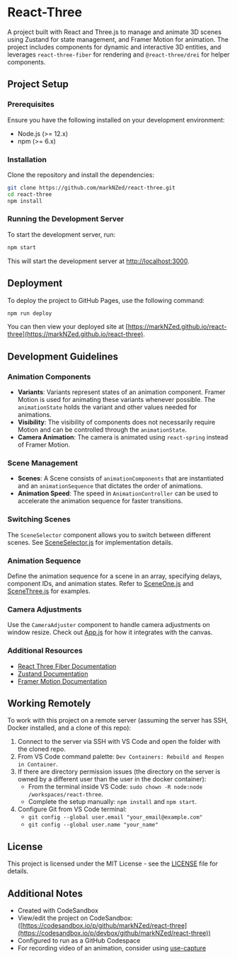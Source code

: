 # React-Three

A project built with React and Three.js to manage and animate 3D scenes using Zustand for state management, and Framer Motion for animation. The project includes components for dynamic and interactive 3D entities, and leverages `react-three-fiber` for rendering and `@react-three/drei` for helper components.

## Project Setup

### Prerequisites

Ensure you have the following installed on your development environment:
- Node.js (>= 12.x)
- npm (>= 6.x)

### Installation

Clone the repository and install the dependencies:

```bash
git clone https://github.com/markNZed/react-three.git
cd react-three
npm install
```

### Running the Development Server

To start the development server, run:

```bash
npm start
```

This will start the development server at [http://localhost:3000](http://localhost:3000).

## Deployment

To deploy the project to GitHub Pages, use the following command:

```bash
npm run deploy
```

You can then view your deployed site at [https://markNZed.github.io/react-three](https://markNZed.github.io/react-three).

## Development Guidelines

### Animation Components

- **Variants**: Variants represent states of an animation component. Framer Motion is used for animating these variants whenever possible. The `animationState` holds the variant and other values needed for animations.
- **Visibility**: The visibility of components does not necessarily require Motion and can be controlled through the `animationState`.
- **Camera Animation**: The camera is animated using `react-spring` instead of Framer Motion.

### Scene Management

- **Scenes**: A Scene consists of `animationComponents` that are instantiated and an `animationSequence` that dictates the order of animations.
- **Animation Speed**: The speed in `AnimationController` can be used to accelerate the animation sequence for faster transitions.

### Switching Scenes

The `SceneSelector` component allows you to switch between different scenes. See [SceneSelector.js](src/SceneSelector.js) for implementation details.

### Animation Sequence

Define the animation sequence for a scene in an array, specifying delays, component IDs, and animation states. Refer to [SceneOne.js](src/scenes/SceneOne.js) and [SceneThree.js](src/scenes/SceneThree.js) for examples.

### Camera Adjustments

Use the `CameraAdjuster` component to handle camera adjustments on window resize. Check out [App.js](src/App.js) for how it integrates with the canvas.

### Additional Resources

- [React Three Fiber Documentation](https://docs.pmnd.rs/react-three-fiber/getting-started/introduction)
- [Zustand Documentation](https://github.com/pmndrs/zustand)
- [Framer Motion Documentation](https://www.framer.com/motion/)

## Working Remotely

To work with this project on a remote server (assuming the server has SSH, Docker installed, and a clone of this repo):

1. Connect to the server via SSH with VS Code and open the folder with the cloned repo.
2. From VS Code command palette: `Dev Containers: Rebuild and Reopen in Container`.
3. If there are directory permission issues (the directory on the server is owned by a different user than the user in the docker container):
   - From the terminal inside VS Code: `sudo chown -R node:node /workspaces/react-three`.
   - Complete the setup manually: `npm install` and `npm start`.
4. Configure Git from VS Code terminal:
   - `git config --global user.email "your_email@example.com"`
   - `git config --global user.name "your_name"`

## License

This project is licensed under the MIT License - see the [LICENSE](LICENSE) file for details.

## Additional Notes

- Created with CodeSandbox
- View/edit the project on CodeSandbox: ([https://codesandbox.io/p/github/markNZed/react-three](https://codesandbox.io/p/devbox/github/markNZed/react-three))
- Configured to run as a GitHub Codespace
- For recording video of an animation, consider using [use-capture](https://github.com/gsimone/use-capture)
